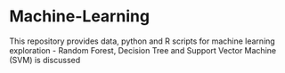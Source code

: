 # Machine-Learning
This repository provides data, python and R scripts for machine learning exploration - Random Forest, Decision Tree and Support Vector Machine (SVM) is discussed
